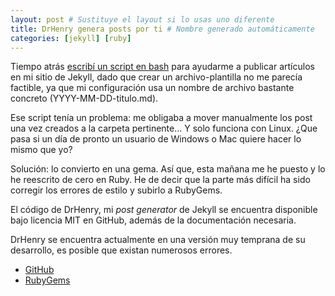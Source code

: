 ```yaml
---
layout: post # Sustituye el layout si lo usas uno diferente
title: DrHenry genera posts por ti # Nombre generado automáticamente
categories: [jekyll] [ruby]
---
```


Tiempo atrás [escribí un script en bash](https://gist.github.com/JuanjoSalvador/9669022d8e3f59ab7a4f) para ayudarme a publicar artículos en mi sitio de Jekyll, dado que crear un archivo-plantilla no me parecía factible, ya que mi configuración usa un nombre de archivo bastante concreto (YYYY-MM-DD-titulo.md).

Ese script tenía un problema: me obligaba a mover manualmente los post una vez creados a la carpeta pertinente... Y solo funciona con Linux. ¿Que pasa si un día de pronto un usuario de Windows o Mac quiere hacer lo mismo que yo?

Solución: lo convierto en una gema. Así que, esta mañana me he puesto y lo he reescrito de cero en Ruby. He de decir que la parte más difícil ha sido corregir los errores de estilo y subirlo a RubyGems.

El código de DrHenry, mi *post generator* de Jekyll se encuentra disponible bajo licencia MIT en GitHub, además de la documentación necesaria.

DrHenry se encuentra actualmente en una versión muy temprana de su desarrollo, es posible que existan numerosos errores.

* [GitHub](https://github.com/JuanjoSalvador/drhenry)
* [RubyGems](https://rubygems.org/gems/drhenry)
